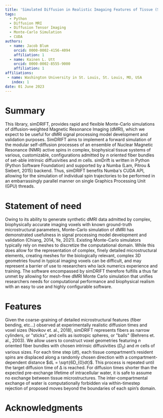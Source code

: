 ```yaml
---
title: 'Simulated Diffusion in Realistic Imagaing Features of Tissue (Sim-DRIFT)'
tags:
  - Python
  - Diffusion MRI
  - Diffusion Tensor Imaging
  - Monte-Carlo Simulation
  - CUDA
authors:
  - name: Jacob Blum
    orcid: 0000-0002-4156-4094
    affiliation: 1
  - name: Kainen L. Utt
    orcid: 0000-0002-8555-9000
    affiliation: 1
affiliations:
 - name: Washington University in St. Louis, St. Louis, MO, USA
   index: 1
date: 01 June 2023
---
```


# Summary
This library, simDRIFT, provides rapid and flexible Monte-Carlo simulations of diffusion-weighted Magnetic Resonance Imaging (dMRI), which we expect to be useful for dMRI signal processing model development and validation purposes. SimDRIFT aims to implement a forward simulation of the modular self-diffusion processes of an ensemble of Nuclear Magnetic Resonance (NMR) active spins in complex, biophysical tissue systems of various, customizable, configurations admitted by $n$ oriented fiber bundles of set-able intrinsic diffusivities and $m$ cells. simDrift is written in Python (Python Software Foundation) and supported by a Numba (Lam, Pitrou & Siebert, 2015) backend. Thus, simDRIFT benefits Numba's CUDA API, allowing for the simulation of individual spin trajectories to be performed in an embarrassingly parallel manner on single Graphics Processing Unit (GPU) threads.

# Statement of need
Owing to its ability to generate synthetic dMRI data admitted by complex, biophysically accurate imaging voxels with known ground-truth microstructural parameters, Monte-Carlo simulation of dMRI has demonstrated usefulness in signal processing model development and validation (Chiang, 2014, Ye, 2021). Existing Monte-Carlo simulators typically rely on meshes to discretize the computational domain. While this does allow for the representation of complex, finely detailed microstructural elements, creating meshes for the biologically relevant, complex 3D geometries found in typical imaging voxels can be difficult, and may represent a barrier of use to researchers who lack numerics experience and training. The software encompassed by simDRIFT therefore fulfills a thus far unmet by allowing for mesh-free dMRI Monte Carlo simulation that unifies researchers needs for computational performance and biophysical realism with an easy to use and highly configurable software.

# Features
Given the coarse-graining of detailed microstructural features (fiber bending, etc...) observed at experimentally realistic diffusion times and voxel sizes (Novikov et. al., 2018), simDRIFT represents fibers as narrow cylinders, or "sticks", and cells as isotropic spheres, or "balls" (Behrens et. al., 2003). We allow users to construct voxel geometries featuring $n$ oriented fiber bundles with chosen intrinsic diffusivities $(D_{0})$ and $m$ cells of various sizes. For each time step ($dt$), each tissue compartment’s resident spins are displaced along a randomly chosen direction with a compartment-dependent distance $dL = \sqrt{6D_{0}dt}$. This process is repeated until the target diffusion time of Δ is reached. For diffusion times shorter than the expected pre-exchange lifetime of intracellular water, it is safe to assume no exchange between tissue microstructures. The inter-compartmental exchange of water is computationally forbidden via within-timestep rejection of proposed moves beyond the boundaries of each spin’s domain.


# Acknowledgments

